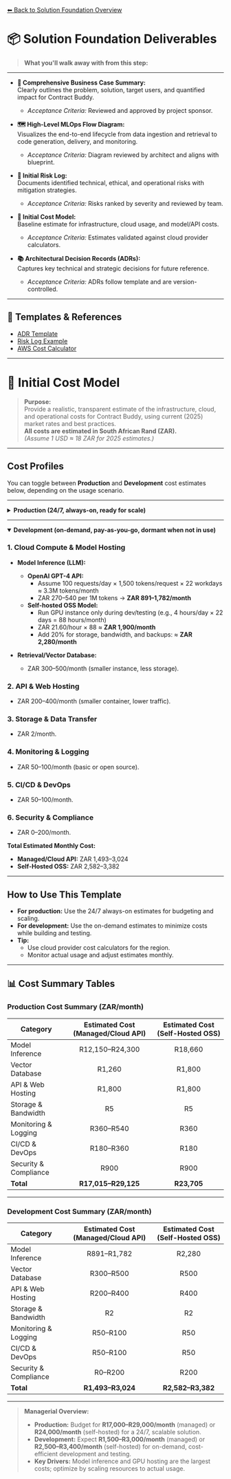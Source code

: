 [⬅ Back to Solution Foundation Overview](README.md)

# 📦 Solution Foundation Deliverables

> **What you'll walk away with from this step:**

---

- **📄 Comprehensive Business Case Summary:**  
  Clearly outlines the problem, solution, target users, and quantified impact for Contract Buddy.

  - _Acceptance Criteria:_ Reviewed and approved by project sponsor.

- **🗺️ High-Level MLOps Flow Diagram:**  
  Visualizes the end-to-end lifecycle from data ingestion and retrieval to code generation, delivery, and monitoring.

  - _Acceptance Criteria:_ Diagram reviewed by architect and aligns with blueprint.

- **📝 Initial Risk Log:**  
  Documents identified technical, ethical, and operational risks with mitigation strategies.

  - _Acceptance Criteria:_ Risks ranked by severity and reviewed by team.

- **💸 Initial Cost Model:**  
  Baseline estimate for infrastructure, cloud usage, and model/API costs.

  - _Acceptance Criteria:_ Estimates validated against cloud provider calculators.

- **📚 Architectural Decision Records (ADRs):**  
  Captures key technical and strategic decisions for future reference.
  - _Acceptance Criteria:_ ADRs follow template and are version-controlled.

---

## 📄 Templates & References

- [ADR Template](https://github.com/joelparkerhenderson/architecture_decision_record)
- [Risk Log Example](https://www.projectmanagementdocs.com/template/project-documents/risk-register/)
- [AWS Cost Calculator](https://calculator.aws.amazon.com/)

---

# 💸 Initial Cost Model

> **Purpose:**  
> Provide a realistic, transparent estimate of the infrastructure, cloud, and operational costs for Contract Buddy, using current (2025) market rates and best practices.  
> **All costs are estimated in South African Rand (ZAR).**  
> _(Assume 1 USD ≈ 18 ZAR for 2025 estimates.)_

---

## Cost Profiles

You can toggle between **Production** and **Development** cost estimates below, depending on the usage scenario.

---

<details>
<summary><strong>Production (24/7, always-on, ready for scale)</strong></summary>

### 1. Cloud Compute & Model Hosting

- **Model Inference (LLM):**

  - **OpenAI GPT-4 API:** ZAR 12,150–24,300/month (see detailed calculation above).
  - **Self-hosted OSS Model:** ZAR 18,660/month (24/7 GPU + storage).

- **Retrieval/Vector Database:** ZAR 1,260–1,800/month.

### 2. API & Web Hosting

- ZAR 1,800/month.

### 3. Storage & Data Transfer

- ZAR 5/month.

### 4. Monitoring & Logging

- ZAR 360–540/month.

### 5. CI/CD & DevOps

- ZAR 180–360/month.

### 6. Security & Compliance

- ZAR 900/month.

**Total Estimated Monthly Cost:**

- **Managed/Cloud API:** ZAR 17,015–29,125
- **Self-Hosted OSS:** ZAR 23,705

</details>

---

<details open>
<summary><strong>Development (on-demand, pay-as-you-go, dormant when not in use)</strong></summary>

### 1. Cloud Compute & Model Hosting

- **Model Inference (LLM):**

  - **OpenAI GPT-4 API:**
    - Assume 100 requests/day × 1,500 tokens/request × 22 workdays ≈ 3.3M tokens/month
    - ZAR 270–540 per 1M tokens → **ZAR 891–1,782/month**
  - **Self-hosted OSS Model:**
    - Run GPU instance only during dev/testing (e.g., 4 hours/day × 22 days = 88 hours/month)
    - ZAR 21.60/hour × 88 ≈ **ZAR 1,900/month**
    - Add 20% for storage, bandwidth, and backups: ≈ **ZAR 2,280/month**

- **Retrieval/Vector Database:**
  - ZAR 300–500/month (smaller instance, less storage).

### 2. API & Web Hosting

- ZAR 200–400/month (smaller container, lower traffic).

### 3. Storage & Data Transfer

- ZAR 2/month.

### 4. Monitoring & Logging

- ZAR 50–100/month (basic or open source).

### 5. CI/CD & DevOps

- ZAR 50–100/month.

### 6. Security & Compliance

- ZAR 0–200/month.

**Total Estimated Monthly Cost:**

- **Managed/Cloud API:** ZAR 1,493–3,024
- **Self-Hosted OSS:** ZAR 2,582–3,382

</details>

---

## How to Use This Template

- **For production:** Use the 24/7 always-on estimates for budgeting and scaling.
- **For development:** Use the on-demand estimates to minimize costs while building and testing.
- **Tip:**
  - Use cloud provider cost calculators for the region.
  - Monitor actual usage and adjust estimates monthly.

---

## 📊 Cost Summary Tables

### Production Cost Summary (ZAR/month)

| Category              | Estimated Cost (Managed/Cloud API) | Estimated Cost (Self-Hosted OSS) |
| --------------------- | :--------------------------------: | :------------------------------: |
| Model Inference       |          R12,150–R24,300           |             R18,660              |
| Vector Database       |               R1,260               |              R1,800              |
| API & Web Hosting     |               R1,800               |              R1,800              |
| Storage & Bandwidth   |                 R5                 |                R5                |
| Monitoring & Logging  |             R360–R540              |               R360               |
| CI/CD & DevOps        |             R180–R360              |               R180               |
| Security & Compliance |                R900                |               R900               |
| **Total**             |        **R17,015–R29,125**         |           **R23,705**            |

---

### Development Cost Summary (ZAR/month)

| Category              | Estimated Cost (Managed/Cloud API) | Estimated Cost (Self-Hosted OSS) |
| --------------------- | :--------------------------------: | :------------------------------: |
| Model Inference       |            R891–R1,782             |              R2,280              |
| Vector Database       |             R300–R500              |               R500               |
| API & Web Hosting     |             R200–R400              |               R400               |
| Storage & Bandwidth   |                 R2                 |                R2                |
| Monitoring & Logging  |              R50–R100              |               R50                |
| CI/CD & DevOps        |              R50–R100              |               R50                |
| Security & Compliance |              R0–R200               |               R200               |
| **Total**             |         **R1,493–R3,024**          |        **R2,582–R3,382**         |

---

> **Managerial Overview:**
>
> - **Production:** Budget for **R17,000–R29,000/month** (managed) or **R24,000/month** (self-hosted) for a 24/7, scalable solution.
> - **Development:** Expect **R1,500–R3,000/month** (managed) or **R2,500–R3,400/month** (self-hosted) for on-demand, cost-efficient development and testing.
> - **Key Drivers:** Model inference and GPU hosting are the largest costs; optimize by scaling resources to actual usage.
